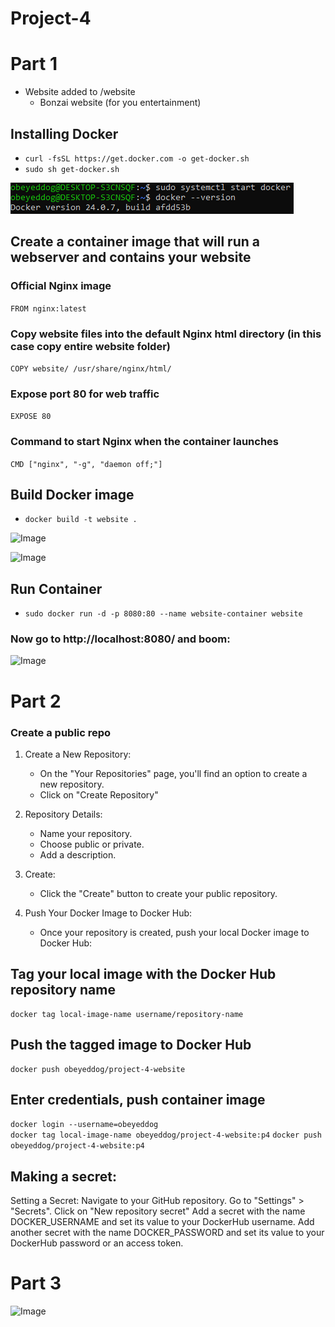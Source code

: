 # Project-4

# Part 1
- Website added to /website  
  - Bonzai website (for you entertainment)

## Installing Docker

- ```curl -fsSL https://get.docker.com -o get-docker.sh```  
- ```sudo sh get-docker.sh```

![Image](/img/d1.PNG)

## Create a container image that will run a webserver and contains your website   
  
### Official Nginx image
```FROM nginx:latest```

### Copy website files into the default Nginx html directory (in this case copy entire website folder)
```COPY website/ /usr/share/nginx/html/```

### Expose port 80 for web traffic
```EXPOSE 80```

### Command to start Nginx when the container launches
```CMD ["nginx", "-g", "daemon off;"]```

## Build Docker image  
- ```docker build -t website .```  

![Image](/img/d2.PNG)  

![Image](/img/d3.PNG)

## Run Container  
- ```sudo docker run -d -p 8080:80 --name website-container website```
  
### Now go to http://localhost:8080/ and boom:  

![Image](/img/d4.PNG)  


# Part 2

### Create a public repo

1. Create a New Repository:
	- On the "Your Repositories" page, you'll find an option to create a new repository.
	- Click on "Create Repository"

2. Repository Details:
    - Name your repository.
    - Choose public or private.
    - Add a description.

3. Create:
    - Click the "Create" button to create your public repository.

4. Push Your Docker Image to Docker Hub:
    - Once your repository is created,  push your local Docker image to Docker Hub:

## Tag your local image with the Docker Hub repository name 
```
docker tag local-image-name username/repository-name
```  

## Push the tagged image to Docker Hub 
```
docker push obeyeddog/project-4-website
```  

## Enter credentials, push container image  

```docker login --username=obeyeddog```  
```docker tag local-image-name obeyeddog/project-4-website:p4```
```docker push obeyeddog/project-4-website:p4```

## Making a secret:  

Setting a Secret:
	Navigate to your GitHub repository.
        Go to "Settings" > "Secrets".
        Click on "New repository secret" 
	Add a secret with the name DOCKER_USERNAME and set its value to your DockerHub username.
	Add another secret with the name DOCKER_PASSWORD and set its value to your DockerHub password or an access token.

# Part 3  
  
![Image](/img/flow.png) 

